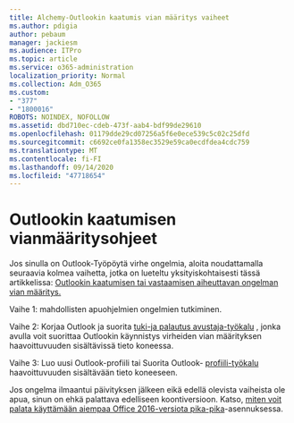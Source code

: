 ```yaml
---
title: Alchemy-Outlookin kaatumis vian määritys vaiheet
ms.author: pdigia
author: pebaum
manager: jackiesm
ms.audience: ITPro
ms.topic: article
ms.service: o365-administration
localization_priority: Normal
ms.collection: Adm_O365
ms.custom:
- "377"
- "1800016"
ROBOTS: NOINDEX, NOFOLLOW
ms.assetid: dbd710ec-cdeb-473f-aab4-bdf99de29610
ms.openlocfilehash: 01179dde29cd07256a5f6e0ece539c5c02c25dfd
ms.sourcegitcommit: c6692ce0fa1358ec3529e59ca0ecdfdea4cdc759
ms.translationtype: MT
ms.contentlocale: fi-FI
ms.lasthandoff: 09/14/2020
ms.locfileid: "47718654"
---
```

# <a name="outlook-crash-troubleshooting-steps"></a>Outlookin kaatumisen vianmääritysohjeet

Jos sinulla on Outlook-Työpöytä virhe ongelmia, aloita noudattamalla seuraavia kolmea vaihetta, jotka on lueteltu yksityiskohtaisesti tässä artikkelissa: [Outlookin kaatumisen tai vastaamisen aiheuttavan ongelman vian määritys.](https://docs.microsoft.com/exchange/troubleshoot/outlook-crashes/crash-issues)
  
Vaihe 1: mahdollisten apuohjelmien ongelmien tutkiminen.
  
Vaihe 2: Korjaa Outlook ja suorita [tuki-ja palautus avustaja-työkalu](https://aka.ms/SaRA-OutlookWontStart) , jonka avulla voit suorittaa Outlookin käynnistys virheiden vian määrityksen haavoittuvuuden sisältävissä tieto koneessa.
  
Vaihe 3: Luo uusi Outlook-profiili tai Suorita Outlook- [profiili-työkalu](https://aka.ms/SaRA-OutlookSetupProfile) haavoittuvuuden sisältävään tieto koneeseen.
  
Jos ongelma ilmaantui päivityksen jälkeen eikä edellä olevista vaiheista ole apua, sinun on ehkä palattava edelliseen koontiversioon. Katso, [miten voit palata käyttämään aiempaa Office 2016-versiota pika-pika](https://support.microsoft.com/help/2770432)-asennuksessa.
  